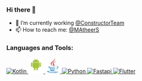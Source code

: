 ### Hi there 👋
- 🔭 I’m currently working <a href="https://github.com/ConstructorTeam">@ConstructorTeam</a>
- 📫 How to reach me: <a href="https://t.me/MAtheerS">@MAtheerS</a>

<h3 align="left">Languages and Tools:</h3>
<p align="left">
    <!--Kotlin-->
    <a href="https://kotlinlang.org" target="_blank"> <img
            src="https://www.vectorlogo.zone/logos/kotlinlang/kotlinlang-icon.svg" alt="Kotlin" width="40" height="40"/>
    </a>
    <!--Android-->
    <a href="https://developer.android.com" target="_blank"> <img
            src="https://raw.githubusercontent.com/devicons/devicon/master/icons/android/android-original-wordmark.svg"
            alt="android" width="40" height="40"/> </a>
    <!--Java-->
    <a href="https://www.java.com" target="_blank"> <img
            src="https://raw.githubusercontent.com/devicons/devicon/master/icons/java/java-original.svg" alt="Java"
            width="40" height="40"/> </a>
    <!--python-->
    <a href="https://www.python.org" target="_blank"> <img
            src="https://www.python.org/static/img/python-logo@2x.png" alt="Python"
            width="140" height="40"/> </a>
    <!--fastapi-->
    <a href="https://www.python.org" target="_blank"> <img
            src="https://fastapi.tiangolo.com/img/logo-margin/logo-teal.png" alt="Fastapi"
            width="120" height="40"/> </a>
    <!--flutter-->
    <a href="https://flutter.dev/" target="_blank"> <img
            src="https://upload.wikimedia.org/wikipedia/commons/1/17/Google-flutter-logo.png" alt="Flutter"
            width="140" height="40"/> </a>
   
</p>
